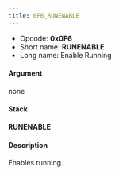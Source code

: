 ```yaml
---
title: 0F6_RUNENABLE
---
```


-   Opcode: **0x0F6**
-   Short name: **RUNENABLE**
-   Long name: Enable Running

#### Argument

none

#### Stack

  
**RUNENABLE**

#### Description

Enables running.
